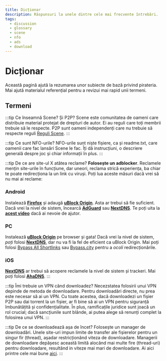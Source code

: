 ```yaml
---
title: Dicționar
description: Răspunsuri la unele dintre cele mai frecvente întrebări.
tags:
  - discussion
  - glossary
  - scene
  - nfo
  - ads
  - download
---
```


# Dicționar

Această pagină ajută la rezumarea unor subiecte de bază privind pirateria. Mai ajută
materialul referențial pentru a revizui mai rapid unii termeni.

## Termeni

:::tip Ce înseamnă Scene? Și P2P?
Scene este comunitatea de oameni
care distribuie material protejat de drepturi de autor. Ei au reguli care
toți membrii trebuie să le respecte. P2P sunt oameni independenți care nu trebuie să respecte reguli
[Reguli Scene](https://scenerules.org).
:::

:::tip Ce sunt NFO-urile?
NFO-urile sunt niște fișiere, ca și readme.txt, care oamenii care fac lansări Scene le fac. Îți
dă instrucțiuni, o descriere generală despre joc și chiar informații
în plus.
:::

:::tip De ce are site-ul X atâtea reclame?
**Folosește un adblocker**. Reclamele mențin
site-urile în funcțiune, dar uneori, reclama strică experiența, ba chiar te poate
redirecționa la un link cu viruși. Poți lua aceste măsuri dacă vrei să nu mai ai reclame:

### Android

Instalează
[**Firefox**](https://play.google.com/store/apps/details?id=org.mozilla.firefox)
și adaugă
[**uBlock Origin**](https://addons.mozilla.org/android/addon/ublock-origin).
Asta ar trebui să fie suficient. Dacă vrei la nivel de sistem, încearcă
[**AdGuard**](https://adguard.com/adguard-android/overview.html) sau
[**NextDNS**](https://nextdns.io). Te poți uita la
[**acest video**](https://youtu.be/WUG57ynLb8I) dacă ai nevoie de ajutor.

### PC

Instalează [**uBlock Origin**](https://ublockorigin.com) pe browser și
gata! Dacă vrei la nivel de sistem, _poți_ folosi
[**NextDNS**](https://nextdns.io), dar nu va fi la fel de eficient ca uBlock
Origin. Mai poți folosi
[Bypass All Shortlinks](https://codeberg.org/Amm0ni4/bypass-all-shortlinks-debloated)
sau [Bypass.city](https://bypass.city) pentru a _ocoli_ redirecționările.

### iOS

[**NextDNS**](https://nextdns.io) ar trebui să acopere reclamele la nivel de sistem și
trackeri. Mai poți folosi [**AhaDNS**](https://ahadns.com).
:::

:::tip Îmi trebuie un VPN când downloadez?
Necezstatea folosirii unui VPN
depinde de metoda de downloadare. Pentru downloadări directe, nu prea este necesar
să ai un VPN. Cu toate acestea, dacă downloadezi un fișier P2P sau dai torrent la
un fișier, ar fi bine să ai un VPN pentru siguranță îmbunătățită și confidențialitate.
În plus, ramificațile juridice sunt joacă un rol crucial;
dacă sancțiunile sunt blânde, ai putea alege să renunți complet la folosirea unui VPN.
:::

:::tip De ce se downloadează așa de încet? 
Folosește un manager de downloadări. Unele site-uri impun limite
de transfer ale fișierelor pentru un singur fir (thread), așadar restricționând viteza de downloadare.
Managerii de downloadare depășesc această limită alocând mai multe fire (thread-uri) pentru
downloadare, resultând in viteze mai mari de downloadare. Ai aici printre cele mai bune
[aici](/software#manageri-de-downloadări).
:::

